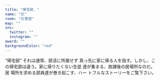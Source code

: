```yaml
---
title: "帰宅部、"
name: "3C"
room: "3C教室"
map: ""
sns:
  twitter: ""
  instagram: ""
award: ""
backgroundColor: "red"
---
```


  “帰宅部”   それは通常、部活に所属せず
真っ先に家に帰る人を指す。しかし、こ
の帰宅部は違う。家に帰りたくない生徒
達が集まる、放課後の居場所なのだ。居
場所を求める部員達が巻き起こす、ハー
トフルなストーリーをご覧下さい。
